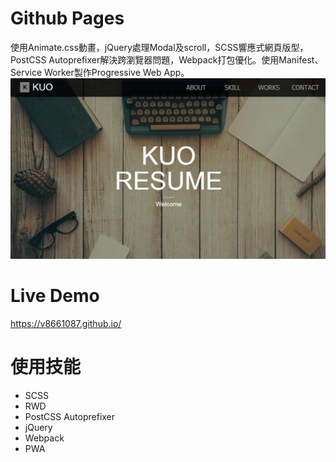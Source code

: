 # Github Pages
使用Animate.css動畫，jQuery處理Modal及scroll，SCSS響應式網頁版型，PostCSS Autoprefixer解決跨瀏覽器問題，Webpack打包優化。使用Manifest、Service Worker製作Progressive Web App。
<img src="images/github-pages.jpg">

# Live Demo
<a href="https://v8661087.github.io/" target="_blank">https://v8661087.github.io/</a>
# 使用技能
<ul>
<li>SCSS</li>
<li>RWD</li>
<li>PostCSS Autoprefixer</li>
<li>jQuery</li>
<li>Webpack</li>
<li>PWA</li>
</ul>